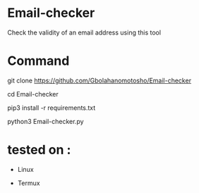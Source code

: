 # Email-checker


  Check the validity of an email address using this tool





# Command




 git clone https://github.com/Gbolahanomotosho/Email-checker




 cd Email-checker



 pip3 install -r requirements.txt




 python3 Email-checker.py




# tested on :



- Linux


- Termux

